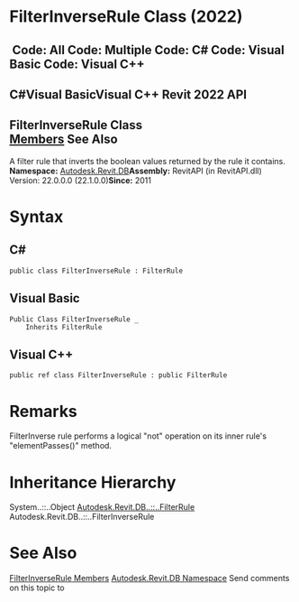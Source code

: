 # FilterInverseRule Class (2022)

﻿
 Code: All Code: Multiple Code: C# Code: Visual Basic Code: Visual C++   
---  
C#Visual BasicVisual C++
Revit 2022 API  
---  
FilterInverseRule Class  
[Members](f4686b73-94f3-ca54-30ba-abb784ac2bcb.md "FilterInverseRule Members") See Also  
---  
A filter rule that inverts the boolean values returned by the rule it contains. 
**Namespace:** [Autodesk.Revit.DB](87546ba7-461b-c646-cbb1-2cb8f5bff8b2.md "Autodesk.Revit.DB Namespace")**Assembly:** RevitAPI (in RevitAPI.dll) Version: 22.0.0.0 (22.1.0.0)**Since:** 2011 
# Syntax
C#  
---  
```text
public class FilterInverseRule : FilterRule
```
  
Visual Basic  
---  
```text
Public Class FilterInverseRule _
	Inherits FilterRule
```
  
Visual C++  
---  
```text
public ref class FilterInverseRule : public FilterRule
```
  
# Remarks
FilterInverse rule performs a logical "not" operation on its inner rule's "elementPasses()" method. 
# Inheritance Hierarchy
System..::..Object [Autodesk.Revit.DB..::..FilterRule](a8f202ca-3c88-ecc4-fa93-549b26a412d7.md "FilterRule Class") Autodesk.Revit.DB..::..FilterInverseRule
# See Also
[FilterInverseRule Members](f4686b73-94f3-ca54-30ba-abb784ac2bcb.md "FilterInverseRule Members")
[Autodesk.Revit.DB Namespace](87546ba7-461b-c646-cbb1-2cb8f5bff8b2.md "Autodesk.Revit.DB Namespace")
Send comments on this topic to 